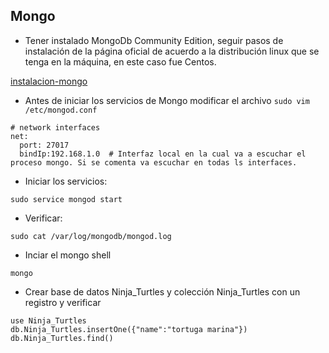 ## Mongo

- Tener instalado MongoDb Community Edition, seguir pasos de instalación de la página oficial de acuerdo a la distribución linux que se tenga en la máquina, en este caso fue Centos. 

[instalacion-mongo](https://docs.mongodb.com/manual/tutorial/install-mongodb-on-red-hat/)

- Antes de iniciar los servicios de Mongo modificar el archivo `sudo vim /etc/mongod.conf`

```
# network interfaces
net:
  port: 27017
  bindIp:192.168.1.0  # Interfaz local en la cual va a escuchar el proceso mongo. Si se comenta va escuchar en todas ls interfaces.  
```

- Iniciar los servicios:

`sudo service mongod start`

- Verificar:

`sudo cat /var/log/mongodb/mongod.log`

- Inciar el mongo shell

`mongo`

- Crear base de datos Ninja_Turtles y colección Ninja_Turtles con un registro y verificar

```mongo
use Ninja_Turtles
db.Ninja_Turtles.insertOne({"name":"tortuga marina"})
db.Ninja_Turtles.find()

```

